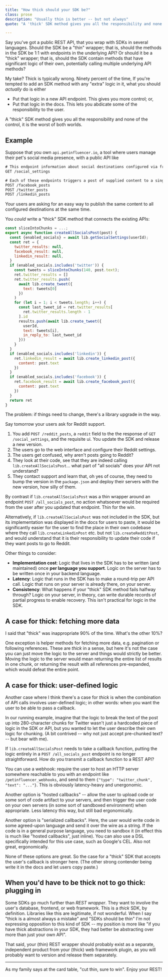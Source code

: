 ```yaml
---
title: "How thick should your SDK be?"
class: prose
description: "Usually thin is better -- but not always"
quote: "A 'thick' SDK method gives you all the responsibility and none of the control, it is the worst of both worlds."

---
```

Say you've got a public REST API, that you wrap with SDKs in several languages. Should the SDK be a "thin" wrapper; that is, should the methods in the SDK be 1:1 with endpoints in the underlying API? Or should it be a "thick" wrapper; that is, should the SDK contain methods that have significant logic of their own, potentially calling multiple underlying API methods? 

My take? Thick is typically wrong. Ninety percent of the time, If you're tempted to add an SDK method with any "extra" logic in it, what you should *actually* do is either 

* Put that logic in a new API endpoint. This gives you more control; or,
* Put that logic in the docs. This lets you abdicate some of the responsibility to the user.

A "thick" SDK method gives you all the responsibility and none of the control, it is the worst of both worlds.

## Example

Suppose that you own `api.petinfluencer.io`, a tool where users manage their pet's social media presence, with a public API like

```txt
# This endpoint information about social destinations configured via frontend UI
GET /social_settings 

# Each of these endpoints triggers a post of supplied content to a single social destination
POST /facebook_posts
POST /twitter_posts
POST /linkedin_posts
```

Your users are asking for an easy way to publish the same content to all configured destinations at the same time.

You *could* write a "thick" SDK method that connects the existing APIs:

```javascript
const sliceIntoChunks = ...;
export async function createAllSocialsPost(post) {
  const {enabled_socials} = await lib.getSocialSettings(userId);
  const ret = {
    twitter_results: null,
    facebook_result: null,
    linkedin_result: null,
  }
  if (enabled_socials.includes('twitter')) {
    const tweets = sliceIntoChunks(140, post.text);
    ret.twitter_results = []
    ret.twitter_results.push(
      await lib.create_tweet({
        text: tweets[0]
      })
    )
    for (let i = 1; i < tweets.length; i++) {
      const last_tweet_id = ret.twitter_results[
        ret.twitter_results.length - 1
      ].id
      results.push(await lib.create_tweet({
        userId,
        text: tweets[i],
        in_reply_to: last_tweet_id
      }))
    }
  }
  if (enabled_socials.includes('linkedin')) {
    ret.linkedin_result = await lib.create_linkedin_post({
      content: post.text
    })
  }
  if (enabled_socials.includes('facebook')) {
    ret.facebook_result = await lib.create_facebook_post({
      content: post.text
    })
  }
  return ret
}
```

The problem: if things need to change, there's a library upgrade in the way. 

Say tomorrow your users ask for Reddit support. 

1. You add  `POST /reddit_posts`,  a `reddit` field to the the response of `GET /social_settings`, and the requisite ui. You update the SDK and release a new version.
3. The users go to the web interface and configure their Reddit settings.
4. The users get confused, why aren't posts going to Reddit?
5. They look at their code, see that they are indeed calling `lib.createAllSocialsPost`... what part of "all socials" does your API not understand?
6. They contact support and learn that, oh yes of course, they need to bump the version in the `package.json` and deploy their servers with the new version, how silly of them.

By contrast if `lib.createAllSocialsPost` was a thin wrapper around an endpoint `POST /all_socials_post`, no action whatsoever would be required from the user after you updated that endpoint. Thin for the win.

Alternatively, if `lib.createAllSocialsPost` was not included in the SDK, but its implementation was displayed in the docs for users to paste, it would be significantly easier for the user to find the place in their own codebase where they call `lib.createLinkedinPost` etc. but not `lib.createRedditPost`, and would understand that it is their responsibility to update their code if they want posts to go to Reddit.

Other things to consider:

* **Implementation cost**: Logic that lives in the SDK has to be written (and maintained) once **per language you support**. Logic on the server has to be written once in your backend language.
* **Latency**: Logic that runs in the SDK has to make a round-trip per API call. Logic that runs on your server is already there, on your server.
* **Consistency**: What happens if your "thick" SDK method fails halfway through? Logic on your server, in theory, can write durable records of partial progress to enable recovery. This isn't practical for logic in the SDK.

## A case for thick: fetching more data

I said that "thick" was inappropriate 90% of the time. What's the other 10%?

One exception is helper methods for fetching more data, e.g. pagination or following references. These are *thick* in a sense, but here it's not the case you can just move the logic to the server and things would strictly be better. Moving the logic to the server would mean returning the entire list of results in one chunk, or returning the result with all references pre-expanded, which would defeat the entire point. 
 
## A case for thick: user-defined logic

Another case where I think there's a case for *thick* is when the combination of API calls involves user-defined logic; in other words: when you want the user to be able to pass a callback. 

ln our running example, imagine that the logic to break the text of the post up into 280-character chunks for Twitter wasn't just a hardcoded piece of logic in the SDK or API, but you wanted to let the user describe their own logic for chunking. (A bit contrived -- why not just accept pre-chunked text? -- but bear with me).

If `lib.createAllSocialsPost` needs to take a callback function, putting the logic entirely in a `POST /all_socials_post` endpoint is no longer straightforward. How do you transmit a callback function to a REST API?

You can use a webhook: require the user to host an HTTP server somewhere reachable to you with an endpoint like `/petinfluencer_webhooks`, and send to them `{"type": "twitter_chunk", "text": "..."}`. This is obviously latency-heavy and unergonomic.

Another option is "hosted callbacks" -- allow the user to upload code or some sort of code artifact to your servers, and then trigger the user code on your own servers (in some sort of sandboxed environment) when appropriate. Less latency this way, but still bad ergonomically.

Another option is "serialized callbacks". Here, the user would write code in some agreed-upon language and send it over the wire as a string. If the code is in a general purpose language, you need to sandbox it (in effect this is much like "hosted callbacks", just inline). You can also use a DSL specifically intended for this use case, such as Google's CEL. Also not great, ergonomically.

None of these options are great. So the case for a "thick" SDK that accepts the user's callback is stronger here. (The other strong contender being write it in the docs and let users copy paste.)

## When you'd have to be thick not to go thick: plugging in

Some SDKs go much further than *REST wrapper*. They want to involve the user's database, frontend, or web framework. This is a *thick* SDK, by definition. Libraries like this are legitimate, if not wonderful. When I say "thick is a almost always a mistake" and "SDKs should be thin" I'm not expressing opposition to this kind of SDK -- my position is more like "if you have thick abstractions in your SDK, they had better be abstracting over more than just your own API". 

That said, your (thin) REST wrapper should probably exist as a separate, independent product from your (thick) web framework plugin, as you will probably want to version and release them separately. 

--- 

As my family says at the card table, "cut thin, sure to win". Enjoy your REST!








 
